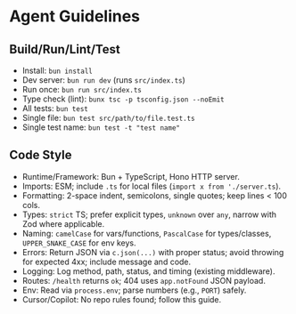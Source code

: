 # Agent Guidelines

## Build/Run/Lint/Test
- Install: `bun install`
- Dev server: `bun run dev` (runs `src/index.ts`)
- Run once: `bun run src/index.ts`
- Type check (lint): `bunx tsc -p tsconfig.json --noEmit`
- All tests: `bun test`
- Single file: `bun test src/path/to/file.test.ts`
- Single test name: `bun test -t "test name"`

## Code Style
- Runtime/Framework: Bun + TypeScript, Hono HTTP server.
- Imports: ESM; include `.ts` for local files (`import x from './server.ts`).
- Formatting: 2-space indent, semicolons, single quotes; keep lines < 100 cols.
- Types: `strict` TS; prefer explicit types, `unknown` over `any`, narrow with Zod where applicable.
- Naming: `camelCase` for vars/functions, `PascalCase` for types/classes, `UPPER_SNAKE_CASE` for env keys.
- Errors: Return JSON via `c.json(...)` with proper status; avoid throwing for expected 4xx; include message and code.
- Logging: Log method, path, status, and timing (existing middleware).
- Routes: `/health` returns `ok`; 404 uses `app.notFound` JSON payload.
- Env: Read via `process.env`; parse numbers (e.g., `PORT`) safely.
- Cursor/Copilot: No repo rules found; follow this guide.